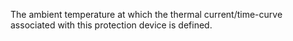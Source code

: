 ﻿The ambient temperature at which the thermal current/time-curve associated with this protection device is defined.
